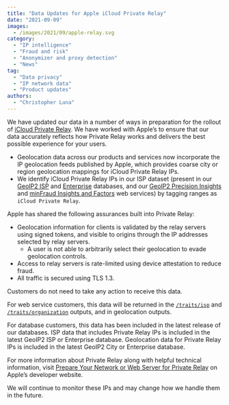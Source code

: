 ```yaml
---
title: "Data Updates for Apple iCloud Private Relay"
date: "2021-09-09"
images:
  - /images/2021/09/apple-relay.svg
category:
  - "IP intelligence"
  - "Fraud and risk"
  - "Anonymizer and proxy detection"
  - "News"
tag:
  - "Data privacy"
  - "IP network data"
  - "Product updates"
authors:
  - "Christopher Luna"
---
```


We have updated our data in a number of ways in preparation for the rollout of
[iCloud Private Relay](https://developer.apple.com/support/prepare-your-network-for-icloud-private-relay/).
We have worked with Apple’s to ensure that our data accurately reflects how
Private Relay works and delivers the best possible experience for your users.

- Geolocation data across our products and services now incorporate the IP
  geolocation feeds published by Apple, which provides coarse city or region
  geolocation mappings for iCloud Private Relay IPs.
- We identify iCloud Private Relay IPs in our ISP dataset (present in our
  [GeoIP2 ISP](https://www.maxmind.com/en/geoip2-isp-database) and
  [Enterprise](https://www.maxmind.com/en/solutions/geoip2-enterprise-product-suite/enterprise-database)
  databases, and our
  [GeoIP2 Precision Insights](https://www.maxmind.com/en/geoip2-precision-insights)
  and
  [minFraud Insights and Factors](https://www.maxmind.com/en/solutions/minfraud-services)
  web services) by tagging ranges as `iCloud Private Relay`.

Apple has shared the following assurances built into Private Relay:

- Geolocation information for clients is validated by the relay servers using
  signed tokens, and visible to origins through the IP addresses selected by
  relay servers.
  - A user is not able to arbitrarily select their geolocation to evade
    geolocation controls.
- Access to relay servers is rate-limited using device attestation to reduce
  fraud.
- All traffic is secured using TLS 1.3.

Customers do not need to take any action to receive this data.

For web service customers, this data will be returned in the
[`/traits/isp`](https://dev.maxmind.com/geoip/docs/web-services/responses#schema--response--traits__isp)
and
[`/traits/organization`](https://dev.maxmind.com/geoip/docs/web-services/responses#schema--response--traits__organization)
outputs, and in geolocation outputs.

For database customers, this data has been included in the latest release of our
databases. ISP data that includes Private Relay IPs is included in the latest
GeoIP2 ISP or Enterprise database. Geolocation data for Private Relay IPs is
included in the latest GeoIP2 City or Enterprise database.

For more information about Private Relay along with helpful technical
information, visit
[Prepare Your Network or Web Server for Private Relay](https://developer.apple.com/support/prepare-your-network-for-icloud-private-relay/)
on Apple’s developer website.

We will continue to monitor these IPs and may change how we handle them in the
future.
